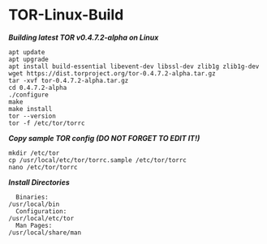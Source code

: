 # TOR-Linux-Build

***Building latest TOR v0.4.7.2-alpha on Linux***
```
apt update
apt upgrade
apt install build-essential libevent-dev libssl-dev zlib1g zlib1g-dev
wget https://dist.torproject.org/tor-0.4.7.2-alpha.tar.gz
tar -xvf tor-0.4.7.2-alpha.tar.gz
cd 0.4.7.2-alpha
./configure
make
make install
tor --version
tor -f /etc/tor/torrc
```

***Copy sample TOR config (DO NOT FORGET TO EDIT IT!)***
```
mkdir /etc/tor
cp /usr/local/etc/tor/torrc.sample /etc/tor/torrc
nano /etc/tor/torrc
```

***Install Directories***
```
  Binaries:                                                      /usr/local/bin
  Configuration:                                                 /usr/local/etc/tor
  Man Pages:                                                     /usr/local/share/man
```
